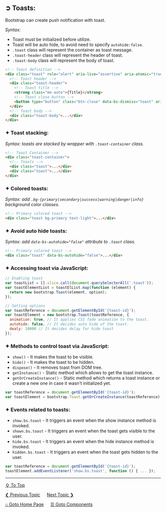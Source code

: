 ## &#10162; Toasts:
Bootstrap can create push notification with toast.

*Syntax:*
  - Toast must be initialized before utilize.
  - Toast will be auto hide, to avoid need to specify `autohide:false`.
  - `.toast` class will represent the container as toast message.
  - `.toast-header` class will represent the header of toast.
  - `.toast-body` class will represent the body of toast.

```html
<!-- Toast definition -->
<div class="toast" role="alert" aria-live="assertive" aria-atomic="true">
  <!-- Toast header -->
  <div class="toast-header">
    <!-- Toast title -->
    <strong class="me-auto">{Title}</strong>    
    <!-- Toast close button -->
    <button type="button" class="btn-close" data-bs-dismiss="toast" aria-label="Close"></button>
  </div>
  <!-- Toast body -->
  <div class="toast-body">...</div>
</div>
```

### &#10022; Toast stacking:

*Syntax: toasts are stacked by wrapper with `.toast-container` class.*

```html
<!-- Toast Container -->
<div class="toast-container">
  <!-- Toasts -->
  <div class="toast">...</div>
  <div class="toast">...</div>
</div>
```

### &#10022; Colored toasts:

*Syntax: add `.bg-{primary|secondary|success|warning|danger|info}` background color classes.*

```html
<!-- Primary colored toast -->
<div class="toast bg-primary text-light">...</div>
```

### &#10022; Avoid auto hide toasts:

*Syntax: add `data-bs-autohide="false"` attribute to `.toast` class.*

```html
<!-- Primary colored toast -->
<div class="toast" data-bs-autohide="false">...</div>
```

### &#10022; Accessing toast via JavaScript:
```javascript
// Enabling toast
var toastList = [].slice.call(document.querySelectorAll('.toast'));
var toastElementList = toastElList.map(function (element) {
  return new bootstrap.Toast(element, option);
});

// Setting options
var toastReference = document.getElementById('{toast-id}');
var toastElement = new bootstrap.Toast(toastReference, {
  animation: true, // It applies CSS fade animation to the toast.
  autohide: false, // It decides auto hide of the toast.
  dealy: 10000 // It decides delay for hide toast
});
```

### &#10022; Methods to control toast via JavaScript:
- `show()` - It makes the toast to be visible.
- `hide()` - It makes the toast to be hidden.
- `dispose()` - It removes toast from DOM tree.  
- `getInstance()` - Static method which allows to get the toast instance.
- `getOrCreateInstance()` - Static method which returns a toast instance or create a new one in case it wasn't initialized yet.

```javascript
var toastReference = document.getElementById('{toast-id}');
var toastElement = bootstrap.Toast.getOrCreateInstance(toastReference);
```

### &#10022; Events related to toasts:
- `show.bs.toast` - It triggers an event when the show instance method is invoked.
- `shown.bs.toast` - It triggers an event when the toast gets visible to the user.  
- `hide.bs.toast` - It triggers an event when the hide instance method is invoked.
- `hidden.bs.toast` - It triggers an event when the toast gets hidden to the user.  

```javascript
var toastReference = document.getElementById('{toast-id}');
toastElement.addEventListener('show.bs.toast', function () { ... });
```

---
[&#8682; To Top](#-toasts)

[&#10094; Previous Topic](./components.spinners.md) &emsp; [Next Topic &#10095;](./components.tooltips.md)

[&#8962; Goto Home Page](../../README.md) &emsp; [&#9776; Goto Components](./components.md)